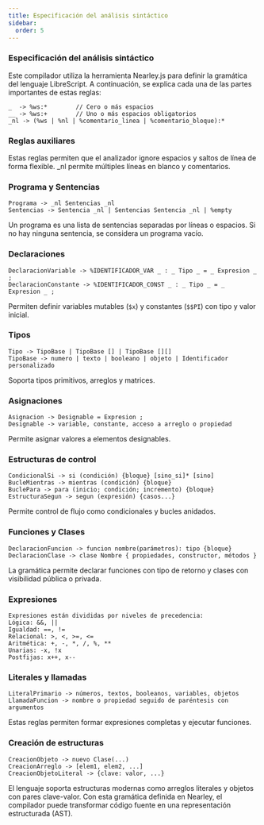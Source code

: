 ```yaml
---
title: Especificación del análisis sintáctico 
sidebar:
  order: 5
---
```


### Especificación del análisis sintáctico

Este compilador utiliza la herramienta Nearley.js para definir la gramática del lenguaje LibreScript. A continuación, se explica cada una de las partes importantes de estas reglas:

```regex
_  -> %ws:*        // Cero o más espacios
__ -> %ws:+        // Uno o más espacios obligatorios
_nl -> (%ws | %nl | %comentario_linea | %comentario_bloque):*
```

### Reglas auxiliares

Estas reglas permiten que el analizador ignore espacios y saltos de línea de forma flexible. _nl permite múltiples líneas en blanco y comentarios.

### Programa y Sentencias

```regex
Programa -> _nl Sentencias _nl
Sentencias -> Sentencia _nl | Sentencias Sentencia _nl | %empty
```

Un programa es una lista de sentencias separadas por líneas o espacios. Si no hay ninguna sentencia, se considera un programa vacío.

### Declaraciones

```regex
DeclaracionVariable -> %IDENTIFICADOR_VAR _ : _ Tipo _ = _ Expresion _ ;
DeclaracionConstante -> %IDENTIFICADOR_CONST _ : _ Tipo _ = _ Expresion _ ;
```

Permiten definir variables mutables (`$x`) y constantes (`$$PI`) con tipo y valor inicial.

### Tipos

```regex
Tipo -> TipoBase | TipoBase [] | TipoBase [][]
TipoBase -> numero | texto | booleano | objeto | Identificador personalizado
```

Soporta tipos primitivos, arreglos y matrices.

### Asignaciones

```regex
Asignacion -> Designable = Expresion ;
Designable -> variable, constante, acceso a arreglo o propiedad
```

Permite asignar valores a elementos designables.

### Estructuras de control

```regex
CondicionalSi -> si (condición) {bloque} [sino_si]* [sino]
BucleMientras -> mientras (condición) {bloque}
BuclePara -> para (inicio; condición; incremento) {bloque}
EstructuraSegun -> segun (expresión) {casos...}
```

Permite control de flujo como condicionales y bucles anidados.

### Funciones y Clases

```regex
DeclaracionFuncion -> funcion nombre(parámetros): tipo {bloque}
DeclaracionClase -> clase Nombre { propiedades, constructor, métodos }
```

La gramática permite declarar funciones con tipo de retorno y clases con visibilidad pública o privada.

### Expresiones

```regex
Expresiones están divididas por niveles de precedencia:
Lógica: &&, ||
Igualdad: ==, !=
Relacional: >, <, >=, <=
Aritmética: +, -, *, /, %, **
Unarias: -x, !x
Postfijas: x++, x--
```

### Literales y llamadas

```regex
LiteralPrimario -> números, textos, booleanos, variables, objetos
LlamadaFuncion -> nombre o propiedad seguido de paréntesis con argumentos
```

Estas reglas permiten formar expresiones completas y ejecutar funciones.

### Creación de estructuras

```regex
CreacionObjeto -> nuevo Clase(...)
CreacionArreglo -> [elem1, elem2, ...]
CreacionObjetoLiteral -> {clave: valor, ...}
```

El lenguaje soporta estructuras modernas como arreglos literales y objetos con pares clave-valor.
Con esta gramática definida en Nearley, el compilador puede transformar código fuente en una representación estructurada (AST).
